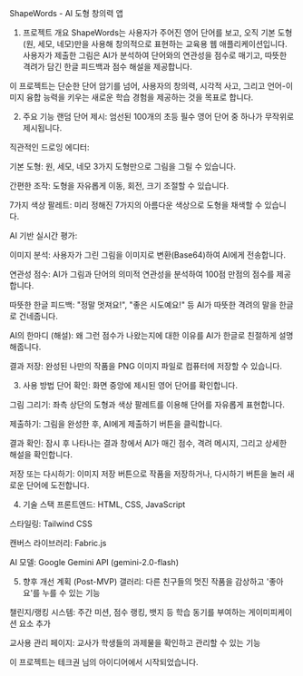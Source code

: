 ShapeWords - AI 도형 창의력 앱
1. 프로젝트 개요
ShapeWords는 사용자가 주어진 영어 단어를 보고, 오직 기본 도형(원, 세모, 네모)만을 사용해 창의적으로 표현하는 교육용 웹 애플리케이션입니다. 사용자가 제출한 그림은 AI가 분석하여 단어와의 연관성을 점수로 매기고, 따뜻한 격려가 담긴 한글 피드백과 점수 해설을 제공합니다.

이 프로젝트는 단순한 단어 암기를 넘어, 사용자의 창의력, 시각적 사고, 그리고 언어-이미지 융합 능력을 키우는 새로운 학습 경험을 제공하는 것을 목표로 합니다.

2. 주요 기능
랜덤 단어 제시: 엄선된 100개의 초등 필수 영어 단어 중 하나가 무작위로 제시됩니다.

직관적인 드로잉 에디터:

기본 도형: 원, 세모, 네모 3가지 도형만으로 그림을 그릴 수 있습니다.

간편한 조작: 도형을 자유롭게 이동, 회전, 크기 조절할 수 있습니다.

7가지 색상 팔레트: 미리 정해진 7가지의 아름다운 색상으로 도형을 채색할 수 있습니다.

AI 기반 실시간 평가:

이미지 분석: 사용자가 그린 그림을 이미지로 변환(Base64)하여 AI에게 전송합니다.

연관성 점수: AI가 그림과 단어의 의미적 연관성을 분석하여 100점 만점의 점수를 제공합니다.

따뜻한 한글 피드백: "정말 멋져요!", "좋은 시도예요!" 등 AI가 따뜻한 격려의 말을 한글로 건네줍니다.

AI의 한마디 (해설): 왜 그런 점수가 나왔는지에 대한 이유를 AI가 한글로 친절하게 설명해줍니다.

결과 저장: 완성된 나만의 작품을 PNG 이미지 파일로 컴퓨터에 저장할 수 있습니다.

3. 사용 방법
단어 확인: 화면 중앙에 제시된 영어 단어를 확인합니다.

그림 그리기: 좌측 상단의 도형과 색상 팔레트를 이용해 단어를 자유롭게 표현합니다.

제출하기: 그림을 완성한 후, AI에게 제출하기 버튼을 클릭합니다.

결과 확인: 잠시 후 나타나는 결과 창에서 AI가 매긴 점수, 격려 메시지, 그리고 상세한 해설을 확인합니다.

저장 또는 다시하기: 이미지 저장 버튼으로 작품을 저장하거나, 다시하기 버튼을 눌러 새로운 단어에 도전합니다.

4. 기술 스택
프론트엔드: HTML, CSS, JavaScript

스타일링: Tailwind CSS

캔버스 라이브러리: Fabric.js

AI 모델: Google Gemini API (gemini-2.0-flash)

5. 향후 개선 계획 (Post-MVP)
갤러리: 다른 친구들의 멋진 작품을 감상하고 '좋아요'를 누를 수 있는 기능

챌린지/랭킹 시스템: 주간 미션, 점수 랭킹, 뱃지 등 학습 동기를 부여하는 게이미피케이션 요소 추가

교사용 관리 페이지: 교사가 학생들의 과제물을 확인하고 관리할 수 있는 기능

이 프로젝트는 테크권 님의 아이디어에서 시작되었습니다.